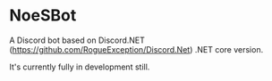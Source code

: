 # NoeSBot
A Discord bot based on Discord.NET (https://github.com/RogueException/Discord.Net) .NET core version.

It's currently fully in development still.
